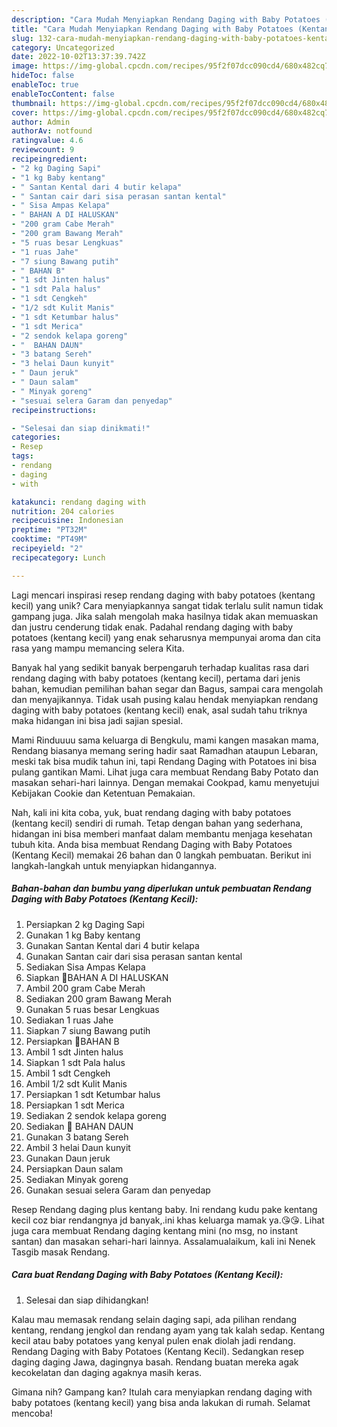 ```yaml
---
description: "Cara Mudah Menyiapkan Rendang Daging with Baby Potatoes (Kentang Kecil) yang Enak"
title: "Cara Mudah Menyiapkan Rendang Daging with Baby Potatoes (Kentang Kecil) yang Enak"
slug: 132-cara-mudah-menyiapkan-rendang-daging-with-baby-potatoes-kentang-kecil-yang-enak
category: Uncategorized
date: 2022-10-02T13:37:39.742Z
image: https://img-global.cpcdn.com/recipes/95f2f07dcc090cd4/680x482cq70/rendang-daging-with-baby-potatoes-kentang-kecil-foto-resep-utama.jpg
hideToc: false
enableToc: true
enableTocContent: false
thumbnail: https://img-global.cpcdn.com/recipes/95f2f07dcc090cd4/680x482cq70/rendang-daging-with-baby-potatoes-kentang-kecil-foto-resep-utama.jpg
cover: https://img-global.cpcdn.com/recipes/95f2f07dcc090cd4/680x482cq70/rendang-daging-with-baby-potatoes-kentang-kecil-foto-resep-utama.jpg
author: Admin
authorAv: notfound
ratingvalue: 4.6
reviewcount: 9
recipeingredient:
- "2 kg Daging Sapi"
- "1 kg Baby kentang"
- " Santan Kental dari 4 butir kelapa"
- " Santan cair dari sisa perasan santan kental"
- " Sisa Ampas Kelapa"
- " BAHAN A DI HALUSKAN"
- "200 gram Cabe Merah"
- "200 gram Bawang Merah"
- "5 ruas besar Lengkuas"
- "1 ruas Jahe"
- "7 siung Bawang putih"
- " BAHAN B"
- "1 sdt Jinten halus"
- "1 sdt Pala halus"
- "1 sdt Cengkeh"
- "1/2 sdt Kulit Manis"
- "1 sdt Ketumbar halus"
- "1 sdt Merica"
- "2 sendok kelapa goreng"
- "  BAHAN DAUN"
- "3 batang Sereh"
- "3 helai Daun kunyit"
- " Daun jeruk"
- " Daun salam"
- " Minyak goreng"
- "sesuai selera Garam dan penyedap"
recipeinstructions:

- "Selesai dan siap dinikmati!"
categories:
- Resep
tags:
- rendang
- daging
- with

katakunci: rendang daging with 
nutrition: 204 calories
recipecuisine: Indonesian
preptime: "PT32M"
cooktime: "PT49M"
recipeyield: "2"
recipecategory: Lunch

---
```





Lagi mencari inspirasi resep rendang daging with baby potatoes (kentang kecil) yang unik? Cara menyiapkannya sangat tidak terlalu sulit namun tidak gampang juga. Jika salah mengolah maka hasilnya tidak akan memuaskan dan justru cenderung tidak enak. Padahal rendang daging with baby potatoes (kentang kecil) yang enak seharusnya mempunyai aroma dan cita rasa yang mampu memancing selera Kita.





Banyak hal yang sedikit banyak berpengaruh terhadap kualitas rasa dari rendang daging with baby potatoes (kentang kecil), pertama dari jenis bahan, kemudian pemilihan bahan segar dan Bagus, sampai cara mengolah dan menyajikannya. Tidak usah pusing kalau hendak menyiapkan rendang daging with baby potatoes (kentang kecil) enak,      asal sudah tahu triknya maka hidangan ini bisa jadi sajian spesial.














Mami Rinduuuu sama keluarga di Bengkulu, mami kangen masakan mama, Rendang biasanya memang sering hadir saat Ramadhan ataupun Lebaran, meski tak bisa mudik tahun ini, tapi Rendang Daging with Potatoes ini bisa pulang gantikan Mami. Lihat juga cara membuat Rendang Baby Potato dan masakan sehari-hari lainnya. Dengan memakai Cookpad, kamu menyetujui Kebijakan Cookie dan Ketentuan Pemakaian.






Nah, kali ini kita coba, yuk, buat rendang daging with baby potatoes (kentang kecil) sendiri di rumah. Tetap dengan bahan yang sederhana, hidangan ini bisa memberi manfaat dalam membantu menjaga kesehatan tubuh kita. Anda bisa membuat Rendang Daging with Baby Potatoes (Kentang Kecil) memakai 26 bahan dan 0 langkah pembuatan. Berikut ini langkah-langkah untuk menyiapkan hidangannya.

<!--inarticleads1-->

##### Bahan-bahan dan bumbu yang diperlukan untuk pembuatan Rendang Daging with Baby Potatoes (Kentang Kecil):

1. Persiapkan 2 kg Daging Sapi
1. Gunakan 1 kg Baby kentang
1. Gunakan  Santan Kental dari 4 butir kelapa
1. Gunakan  Santan cair dari sisa perasan santan kental
1. Sediakan  Sisa Ampas Kelapa
1. Siapkan  🍇BAHAN A DI HALUSKAN
1. Ambil 200 gram Cabe Merah
1. Sediakan 200 gram Bawang Merah
1. Gunakan 5 ruas besar Lengkuas
1. Sediakan 1 ruas Jahe
1. Siapkan 7 siung Bawang putih
1. Persiapkan  🍇BAHAN B
1. Ambil 1 sdt Jinten halus
1. Siapkan 1 sdt Pala halus
1. Ambil 1 sdt Cengkeh
1. Ambil 1/2 sdt Kulit Manis
1. Persiapkan 1 sdt Ketumbar halus
1. Persiapkan 1 sdt Merica
1. Sediakan 2 sendok kelapa goreng
1. Sediakan  🍇 BAHAN DAUN
1. Gunakan 3 batang Sereh
1. Ambil 3 helai Daun kunyit
1. Gunakan  Daun jeruk
1. Persiapkan  Daun salam
1. Sediakan  Minyak goreng
1. Gunakan sesuai selera Garam dan penyedap


Resep Rendang daging plus kentang baby. Ini rendang kudu pake kentang kecil coz biar rendangnya jd banyak,.ini khas keluarga mamak ya.😘😘. Lihat juga cara membuat Rendang daging kentang mini (no msg, no instant santan) dan masakan sehari-hari lainnya. Assalamualaikum, kali ini Nenek Tasgib masak Rendang. 

<!--inarticleads2-->

##### Cara buat Rendang Daging with Baby Potatoes (Kentang Kecil):


1. Selesai dan siap dihidangkan!

Kalau mau memasak rendang selain daging sapi, ada pilihan rendang kentang, rendang jengkol dan rendang ayam yang tak kalah sedap. Kentang kecil atau baby potatoes yang kenyal pulen enak diolah jadi rendang. Rendang Daging with Baby Potatoes (Kentang Kecil). Sedangkan resep daging daging Jawa, dagingnya basah. Rendang buatan mereka agak kecokelatan dan daging agaknya masih keras. 

Gimana nih? Gampang kan? Itulah cara menyiapkan rendang daging with baby potatoes (kentang kecil) yang bisa anda lakukan di rumah. Selamat mencoba!
